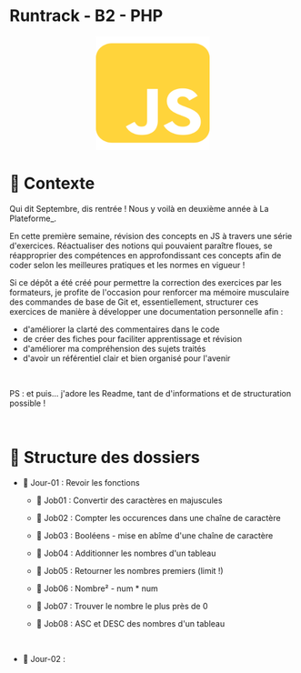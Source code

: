 # Runtrack - B2 - PHP

<div align="center">
    <img src="square-js-brands-solid.svg" alt="Illustration d'un bol de bonbon" width="200" height="200">
</div>

# 📢 Contexte

Qui dit Septembre, dis rentrée ! Nous y voilà en deuxième année à La Plateforme\_.

En cette première semaine, révision des concepts en JS à travers une série d'exercices. Réactualiser des notions qui pouvaient paraître floues, se réapproprier des compétences en approfondissant ces concepts afin de coder selon les meilleures pratiques et les normes en vigueur !

Si ce dépôt a été créé pour permettre la correction des exercices par les formateurs, je profite de l'occasion pour renforcer ma mémoire musculaire des commandes de base de Git et, essentiellement, structurer ces exercices de manière à développer une documentation personnelle afin :

- d'améliorer la clarté des commentaires dans le code
- de créer des fiches pour faciliter apprentissage et révision
- d'améliorer ma compréhension des sujets traités
- d'avoir un référentiel clair et bien organisé pour l'avenir

<br>

PS : et puis... j'adore les Readme, tant de d'informations et de structuration possible !

<br>

# 💼 Structure des dossiers

- 📅 Jour-01 : Revoir les fonctions

  - 📝 Job01 : Convertir des caractères en majuscules

  - 📝 Job02 : Compter les occurences dans une chaîne de caractère

  - 📝 Job03 : Booléens - mise en abîme d'une chaîne de caractère

  - 📝 Job04 : Additionner les nombres d'un tableau

  - 📝 Job05 : Retourner les nombres premiers (limit !)
  
  - 📝 Job06 : Nombre² - num \* num

  - 📝 Job07 : Trouver le nombre le plus près de 0

  - 📝 Job08 : ASC et DESC des nombres d'un tableau

  <br>

- 📅 Jour-02 :
